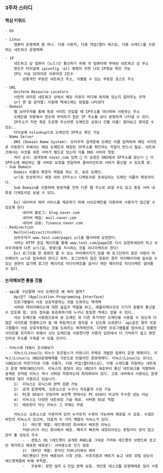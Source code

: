 ### 3주차 스터디

#### 핵심 키워드
	- OS
	
	- Linux	
		컴퓨터 운영체제 중 하나. 다중 사용자, 다중 작업(멀티 테스킹, 다중 쓰레드)를 지원하는 네트워크 운영체제
	
	- IP
		네트워크 상 컴퓨터 (노드)간 통신하기 위해 각 컴퓨터에 부여된 네트워크 상 주소
		윈도우 터미널에 ipconfig -all 명령어 치면 나의 IP정보 확인 가능
		IP는 사실 32자리로 이루어진 2진수
			공통적인 부분은 네트워크 주소, 식별할 수 있는 부분은 호스트 주소
	
	- URL
		Uniform Resource Locators
		사전적 의미로 네트워크 상에서 해당 자원이 어디에 위치해 있는지 알려주는 규약
		url 맨 앞 문자열: 자원에 엑세스하는 방법을 나타낸다
	- Domain
		웹 브라우저를 통해 특정 사이트 진입할 때 IP주소를 대신하여 사용하는 주소
		도메인을 이용해서 한눈에 파악하기 힘든 IP 주소를 보다 분명하게 나타낼 수 있다.
		IP주소가 지번 혹은 도로명 주소라면 도메인은 상호나 건물 이름! 알아보고 찾아갈 수 있는..
		터미널에 nslookup으로 도메인의 IP주소 확인 가능
	- Name Server
		DNS (Domain Name System): 브라우저 검색창에 도메인 이름 입력하여 해당 사이트로 이동하기 위해서는 해당 도메인과 매칭된 IP주소를 확인하는 작업이 반드시 필요. 네트워크에서는 이것을 위한 서버가 별도로 있는데 이를 DNS 서버라 칭함
		처리 순서: 검색창에 naver.com 입력  이 요청은 DNS에서 IP주소를 찾는다  이 IP주소에 해당하는 웹 서버로 요청을 전달하여 클라이언트와 서버가 통신할 수 있도록 함.
	- Sub Domain
		Domain 이름의 확장자 역할을 하는 것, 보조 도메인.
		url로 전송하거나 계정 내의 IP주소나 디렉토리로 포워딩되는 도메인 이름의 확장자이다.
		Sub Domain을 이용하여 방문자를 전혀 다른 웹 주소로 보낼 수도 있고 동일 서버 내 특정 디렉토리로 보낼 수 있다.
		
		Ex) 네이버내 여러 서비스를 제공하기 위해 서브도메인을 이용하여 사용자가 접근할 수 있도록 한다
			네이버 블로그: blog.naver.com
			네이버 메일: mail.naver.com
			네이버 금융: finance.naver.com
	- Redirection
		Re(다시)+direct(지시하다)
		브라우저가 www.test.com/page1 url을 웹서버에 요청한다.
		서버는 HTTP 응답 메시지를 통해 www.test.com/page2로 다시 요청하세요라 하고 브라우저에게 다른 url(길, 방향)을 지시하는 것을 리다이렉트라 한다!
		Ex) 로그인을 한 회원만 볼 수 있는 마이페이지가 있을 때 로그인하지 않은 사람이 마이페이지 url로 접속하려 한다고 하자. 로그인하지 않은 회원의 경우 마이페이지에 접속할 수 있는 권한이 없기에 로그인 페이지로 리다이렉트를 걸거나 메인 페이지로 리다이렉트 걸어줄 수 있다.
		
#### 논의해보면 좋을 것들
	- api를 구성할때 서브 도메인은 왜 써야 할까?
		Api란? (Application Programming Interface)
		프로그램들이 서로 상호작용하는 것을 도와주는 매개체
		서버와 데이터베이스에 대한 출입구 역할을 하고, 애플리케이션과 기기가 원활히 통신할 수 있도록 함. 모든 접속을 표준화하기에 누구나 동일한 엑세스 얻을 수 있다.
		서브 도메인을 사용함으로써 본 도메인 외 다른 추가적인 도메인을 사용할 수 있는데 더 많은 사이트를 연결하고자 할 때 독립적으로 접속할 수 있도록 도와준다. api같은 경우 프로그램들이 서로 상호작용하는 것을 도와주는 매개체인데, 다양한 프로그램들을 접속하고 원활한 사이트를 유지하기 위해서 서브 도메인을 사용한다면 사용자 입장에서 더 기억하기 쉽고 편한 인터넷 주소를 구축할 수 있을 것이다.
	
	- 리눅스에 대해서 조사해보기
		리눅스(Linux)는 리누스 토르발스가 커뮤니티 주체로 개발한 컴퓨터 운영 체제이다. 리눅스(Linux)는 UNIX운영체제를 기반으로 만들어진 운영체제다. 리눅스(Linux)는 유닉스(UNIX)와 마찬가지로 다중 사용자, 다중 작업(멀티태스킹), 다중 스레드를 지원하는 네트워크 운영 체제(NOS)이다. 리눅스의 원형이 되는 UNIX가 애초부터 통신 네트워크를 지향하여 설계된 것처럼 리눅스 역시 서버로 작동하는데 최적화되어 있다. 고로 서버에서 사용되는 운영체제로 많이 사용되고 있습니다.
		1)	리눅스는 유닉스와 완벽 호환 가능
		2)	공개 운영체제, 오픈소스로 누구나 자유롭게 수정 가능
		3)	PC용 OS보다 안정이며 보안쪽 면에서도 PC OS보다 비교적 우수한 성능 지님
		4)	리눅스는 다양한 네트워킹 기술 제공. 서버용 OS로 적합
		5)	배포판이 아닌 리눅스 그 자체는 무료
		
		리눅스는 오픈소스로 이루어져 있어 누구든지 수정이 가능하여 배포할 수 있음. 수많은 버전의 리눅스가 있으며, 대표적 두 가지 계열의 리눅스가 있다.
			1)	레드햇 계열: 레드햇이란 회사에서 배포한 리눅스
			커뮤니티가 아닌 회사에서 배포. 패치가 빠르며 내장되어있는 유틸리티 양이 많고 관리 툴 성능도 우수
			-	센토스 OS (레드햇이 공개한 RHEL을 그대로 가져와 레드햇의 브랜드와 로고만 제거하고 배포한 배포본): 서버용으로 인기 많음
			2)	데비안 계열: 온라인 커뮤니티에서 제작
			레드햇보다 먼저 배포되어 시장 선점. 사후지원과 배포가 늦고 내장 유틸 성능이 레드햇계열에 비해 부족함.
			-	우분투: 편한 설치 & 진입 장벽 낮음. 개인용 데스크톱 운영체제로 많이 사용
